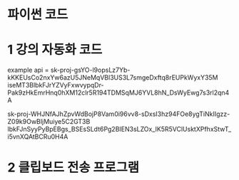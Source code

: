 # 파이썬 코드
# 1 강의 자동화 코드
example api = sk-proj-gsYO-l9opsLz7Yb-kKKEUsCo2nxYw6azU5JNeMqVBl3US3L7smgeDxftq8rEUPkWyxY35M
iseMT3BlbkFJrYZVyFxwvypqDr-Pak9zHkEmrHnq0hXM12clr5R194TDMSqMJ6YVL8hN_DsWyEwg7s3rl2qn4A

sk-proj-WHJNfAJhZpvWdBojP8Vam0i96vv8-sDxsI3hz94FOe8ygTiNkIIgzz-Z09k9OwBIjMuiye5C2GT3B
lbkFJnSyyPyBpEBgs_BSEsSLdt6Pg2BIEN3sLZOx_IK5R5VClUsktXPfhxStwT_i5vnXQAtBCRu0H4A
# 2 클립보드 전송 프로그램
